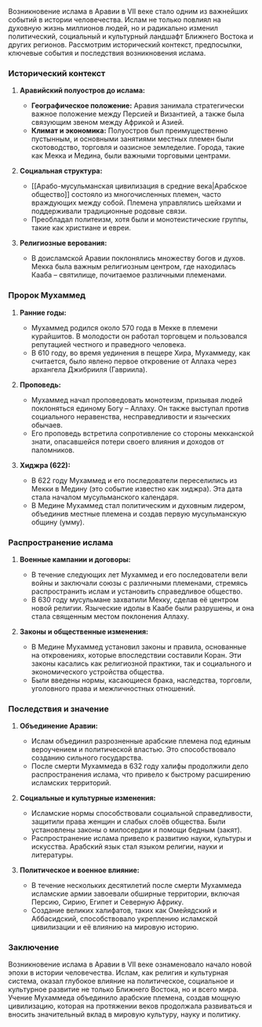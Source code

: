 Возникновение ислама в Аравии в VII веке стало одним из важнейших событий в истории человечества. Ислам не только повлиял на духовную жизнь миллионов людей, но и радикально изменил политический, социальный и культурный ландшафт Ближнего Востока и других регионов. Рассмотрим исторический контекст, предпосылки, ключевые события и последствия возникновения ислама.

### Исторический контекст

1. **Аравийский полуостров до ислама:**
   - **Географическое положение:** Аравия занимала стратегически важное положение между Персией и Византией, а также была связующим звеном между Африкой и Азией.
   - **Климат и экономика:** Полуостров был преимущественно пустынным, и основными занятиями местных племен были скотоводство, торговля и оазисное земледелие. Города, такие как Мекка и Медина, были важными торговыми центрами.

2. **Социальная структура:**
   - [[Арабо-мусульманская цивилизация в средние века|Арабское общество]] состояло из многочисленных племен, часто враждующих между собой. Племена управлялись шейхами и поддерживали традиционные родовые связи.
   - Преобладал политеизм, хотя были и монотеистические группы, такие как христиане и евреи.

3. **Религиозные верования:**
   - В доисламской Аравии поклонялись множеству богов и духов. Мекка была важным религиозным центром, где находилась Кааба – святилище, почитаемое различными племенами.

### Пророк Мухаммед

1. **Ранние годы:**
   - Мухаммед родился около 570 года в Мекке в племени курайшитов. В молодости он работал торговцем и пользовался репутацией честного и праведного человека.
   - В 610 году, во время уединения в пещере Хира, Мухаммеду, как считается, было явлено первое откровение от Аллаха через архангела Джибрииля (Гавриила).

2. **Проповедь:**
   - Мухаммед начал проповедовать монотеизм, призывая людей поклоняться единому Богу – Аллаху. Он также выступал против социального неравенства, несправедливости и языческих обычаев.
   - Его проповедь встретила сопротивление со стороны мекканской знати, опасавшейся потери своего влияния и доходов от паломников.

3. **Хиджра (622):**
   - В 622 году Мухаммед и его последователи переселились из Мекки в Медину (это событие известно как хиджра). Эта дата стала началом мусульманского календаря.
   - В Медине Мухаммед стал политическим и духовным лидером, объединив местные племена и создав первую мусульманскую общину (умму).

### Распространение ислама

1. **Военные кампании и договоры:**
   - В течение следующих лет Мухаммед и его последователи вели войны и заключали союзы с различными племенами, стремясь распространить ислам и установить справедливое общество.
   - В 630 году мусульмане захватили Мекку, сделав её центром новой религии. Языческие идолы в Каабе были разрушены, и она стала священным местом поклонения Аллаху.

2. **Законы и общественные изменения:**
   - В Медине Мухаммед установил законы и правила, основанные на откровениях, которые впоследствии составили Коран. Эти законы касались как религиозной практики, так и социального и экономического устройства общества.
   - Были введены нормы, касающиеся брака, наследства, торговли, уголовного права и межличностных отношений.

### Последствия и значение

1. **Объединение Аравии:**
   - Ислам объединил разрозненные арабские племена под единым вероучением и политической властью. Это способствовало созданию сильного государства.
   - После смерти Мухаммеда в 632 году халифы продолжили дело распространения ислама, что привело к быстрому расширению исламских территорий.

2. **Социальные и культурные изменения:**
   - Исламские нормы способствовали социальной справедливости, защитили права женщин и слабых слоёв общества. Были установлены законы о милосердии и помощи бедным (закят).
   - Распространение ислама привело к развитию науки, культуры и искусства. Арабский язык стал языком религии, науки и литературы.

3. **Политическое и военное влияние:**
   - В течение нескольких десятилетий после смерти Мухаммеда исламские армии завоевали обширные территории, включая Персию, Сирию, Египет и Северную Африку.
   - Создание великих халифатов, таких как Омейядский и Аббасидский, способствовало укреплению исламской цивилизации и её влиянию на мировую историю.

### Заключение

Возникновение ислама в Аравии в VII веке ознаменовало начало новой эпохи в истории человечества. Ислам, как религия и культурная система, оказал глубокое влияние на политическое, социальное и культурное развитие не только Ближнего Востока, но и всего мира. Учение Мухаммеда объединило арабские племена, создав мощную цивилизацию, которая на протяжении веков продолжала развиваться и вносить значительный вклад в мировую культуру, науку и политику.